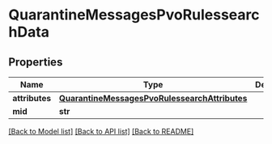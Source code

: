 # QuarantineMessagesPvoRulessearchData

## Properties
Name | Type | Description | Notes
------------ | ------------- | ------------- | -------------
**attributes** | [**QuarantineMessagesPvoRulessearchAttributes**](QuarantineMessagesPvoRulessearchAttributes.md) |  | [optional] 
**mid** | **str** |  | [optional] 

[[Back to Model list]](../README.md#documentation-for-models) [[Back to API list]](../README.md#documentation-for-api-endpoints) [[Back to README]](../README.md)

